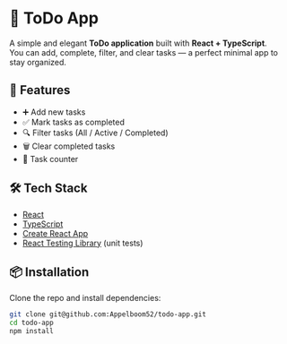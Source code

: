 # 📝 ToDo App

A simple and elegant **ToDo application** built with **React + TypeScript**.  
You can add, complete, filter, and clear tasks — a perfect minimal app to stay organized.

## 🚀 Features
- ➕ Add new tasks  
- ✅ Mark tasks as completed  
- 🔍 Filter tasks (All / Active / Completed)  
- 🗑️ Clear completed tasks  
- 🔢 Task counter  

## 🛠️ Tech Stack
- [React](https://reactjs.org/)  
- [TypeScript](https://www.typescriptlang.org/)  
- [Create React App](https://create-react-app.dev/)  
- [React Testing Library](https://testing-library.com/docs/react-testing-library/intro/) (unit tests)  

## 📦 Installation

Clone the repo and install dependencies:
```bash
git clone git@github.com:Appelboom52/todo-app.git
cd todo-app
npm install

